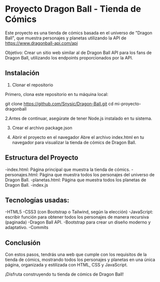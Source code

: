 # Proyecto Dragon Ball - Tienda de Cómics

Este proyecto es una tienda de cómics basada en el universo de "Dragon Ball", que muestra personajes y planetas utilizando la API de https://www.dragonball-api.com/api

Objetivo: Crear un sitio web similar al de Dragon Ball API para los fans de Dragon Ball, utilizando los endpoints proporcionados por la API.

## Instalación

1. Clonar el repositorio

Primero, clona este repositorio en tu máquina local:

git clone https://github.com/Snysic/Dragon-Ball.git
cd mi-proyecto-dragonball

2.Antes de continuar, asegúrate de tener Node.js instalado en tu sistema. 

3. Crear el archivo package.json

4. Abrir el proyecto en el navegador
Abre el archivo index.html en tu navegador para visualizar la tienda de cómics de Dragon Ball.

## Estructura del Proyecto

-index.html: Página principal que muestra la tienda de cómics.
-personajes.html: Página que muestra todos los personajes del universo de Dragon Ball.
-planetas.html: Página que muestra todos los planetas de Dragon Ball.
-index.js

## Tecnologías usadas:

-HTML5
-CSS3 (con Bootstrap o Tailwind, según la elección)
-JavaScript: escribir función para obtener todos los personajes de manera recursiva (paginada)
-Dragon Ball API.
-Bootstrap  para crear un diseño moderno y adaptativo.
-Commits

## Conclusión

Con estos pasos, tendrás una web que cumple con los requisitos de la tienda de cómics, mostrando todos los personajes y planetas en una única página, organizada y estilizada con HTML, CSS y JavaScript.

¡Disfruta construyendo tu tienda de cómics de Dragon Ball!